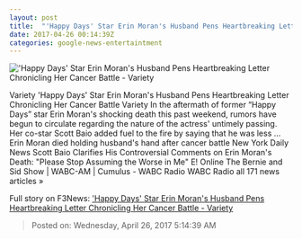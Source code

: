 ```yaml
---
layout: post
title:  "'Happy Days' Star Erin Moran's Husband Pens Heartbreaking Letter Chronicling Her Cancer Battle - Variety"
date: 2017-04-26 00:14:39Z
categories: google-news-entertaintment
---
```


!['Happy Days' Star Erin Moran's Husband Pens Heartbreaking Letter Chronicling Her Cancer Battle - Variety](https://pmcvariety.files.wordpress.com/2017/04/erin-moran.jpg?w=1000&h=563&crop=1)

Variety 'Happy Days' Star Erin Moran's Husband Pens Heartbreaking Letter Chronicling Her Cancer Battle Variety In the aftermath of former “Happy Days” star Erin Moran's shocking death this past weekend, rumors have begun to circulate regarding the nature of the actress' untimely passing. Her co-star Scott Baio added fuel to the fire by saying that he was less ... Erin Moran died holding husband's hand after cancer battle New York Daily News Scott Baio Clarifies His Controversial Comments on Erin Moran's Death: "Please Stop Assuming the Worse in Me" E! Online The Bernie and Sid Show | WABC-AM | Cumulus - WABC Radio WABC Radio all 171 news articles »


Full story on F3News: ['Happy Days' Star Erin Moran's Husband Pens Heartbreaking Letter Chronicling Her Cancer Battle - Variety](http://www.f3nws.com/n/WkqgvE)

> Posted on: Wednesday, April 26, 2017 5:14:39 AM
